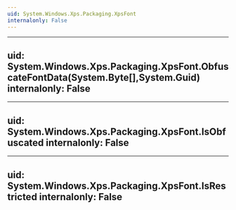 ```yaml
---
uid: System.Windows.Xps.Packaging.XpsFont
internalonly: False
---
```


---
uid: System.Windows.Xps.Packaging.XpsFont.ObfuscateFontData(System.Byte[],System.Guid)
internalonly: False
---

---
uid: System.Windows.Xps.Packaging.XpsFont.IsObfuscated
internalonly: False
---

---
uid: System.Windows.Xps.Packaging.XpsFont.IsRestricted
internalonly: False
---
